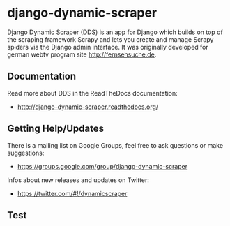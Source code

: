 
# django-dynamic-scraper

Django Dynamic Scraper (DDS) is an app for Django which builds on top of the scraping framework Scrapy and lets
you create and manage Scrapy spiders via the Django admin interface. It was originally developed for german
webtv program site http://fernsehsuche.de.

## Documentation

Read more about DDS in the ReadTheDocs documentation:

- http://django-dynamic-scraper.readthedocs.org/


## Getting Help/Updates

There is a mailing list on Google Groups, feel free to ask questions or make suggestions:

- https://groups.google.com/group/django-dynamic-scraper

Infos about new releases and updates on Twitter:

- https://twitter.com/#!/dynamicscraper 

## Test
